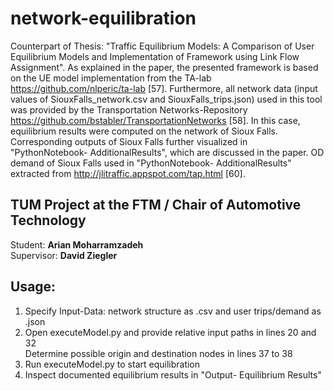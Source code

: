 # network-equilibration

Counterpart of Thesis: "Traffic Equilibrium Models: A Comparison of User Equilibrium Models and Implementation of
Framework using Link Flow Assignment". As explained in the paper, the presented framework is based on the UE model 
implementation from the TA-lab https://github.com/nlperic/ta-lab [57]. Furthermore, all network data 
(input values of SiouxFalls_network.csv and SiouxFalls_trips.json) used in this tool was provided 
by the Transportation Networks-Repository https://github.com/bstabler/TransportationNetworks [58].
In this case, equilibrium results were computed on the network of Sioux Falls. 
Corresponding outputs of Sioux Falls further visualized in "PythonNotebook- AdditionalResults", which are discussed in the paper.
OD demand of Sioux Falls used in "PythonNotebook- AdditionalResults" extracted from http://jlitraffic.appspot.com/tap.html [60].

## TUM Project at the FTM / Chair of Automotive Technology
Student: **Arian Moharramzadeh**   
Supervisor: **David Ziegler**

## Usage: 
1. Specify Input-Data: network structure as .csv and user trips/demand as .json 
2. Open executeModel.py and provide relative input paths in lines 20 and 32 <br>
   Determine possible origin and destination nodes in lines 37 to 38  
3. Run executeModel.py to start equilibration 
4. Inspect documented equilibrium results in "Output- Equilibrium Results"  

